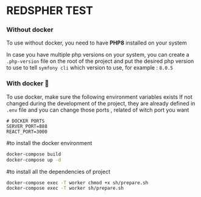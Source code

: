 # REDSPHER TEST

### Without docker

To use without docker, you need to have **PHP8** installed on your system

In case you have multiple php versions on your system, you can create a ``.php-version`` file on the root of the project
and put the desired php version to use to tell ``symfony cli`` which version to use, for example :
```8.0.5```

### With docker 🐳

To use docker, make sure the following environment variables exists
If not changed during the development of the project, they are already defined in ``.env`` file
and you can change those ports , related of witch port you want
```
# DOCKER PORTS
SERVER_PORT=888
REACT_PORT=3000
```

#to install the docker environment
```bash
docker-compose build
docker-compose up -d
```

#to install all the dependencies of project
```bash
docker-compose exec -T worker chmod +x sh/prepare.sh
docker-compose exec -T worker sh/prepare.sh
```
